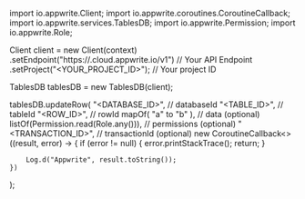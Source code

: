 import io.appwrite.Client;
import io.appwrite.coroutines.CoroutineCallback;
import io.appwrite.services.TablesDB;
import io.appwrite.Permission;
import io.appwrite.Role;

Client client = new Client(context)
    .setEndpoint("https://<REGION>.cloud.appwrite.io/v1") // Your API Endpoint
    .setProject("<YOUR_PROJECT_ID>"); // Your project ID

TablesDB tablesDB = new TablesDB(client);

tablesDB.updateRow(
    "<DATABASE_ID>", // databaseId 
    "<TABLE_ID>", // tableId 
    "<ROW_ID>", // rowId 
    mapOf( "a" to "b" ), // data (optional)
    listOf(Permission.read(Role.any())), // permissions (optional)
    "<TRANSACTION_ID>", // transactionId (optional)
    new CoroutineCallback<>((result, error) -> {
        if (error != null) {
            error.printStackTrace();
            return;
        }

        Log.d("Appwrite", result.toString());
    })
);

